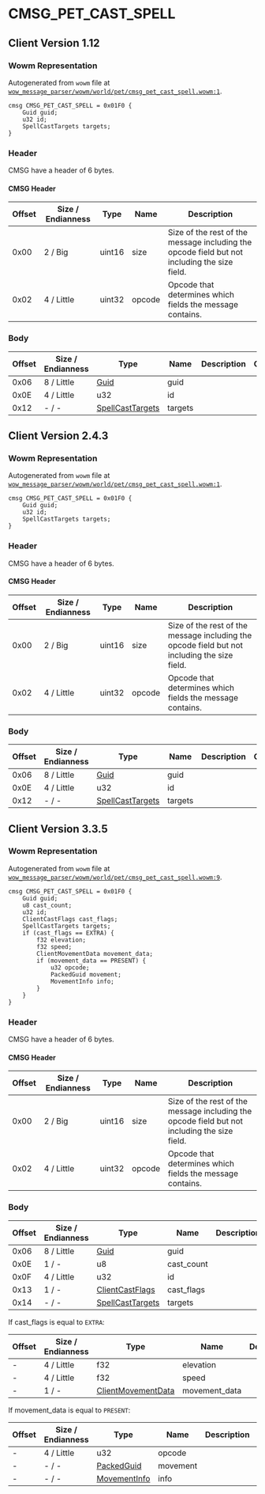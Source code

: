 # CMSG_PET_CAST_SPELL

## Client Version 1.12

### Wowm Representation

Autogenerated from `wowm` file at [`wow_message_parser/wowm/world/pet/cmsg_pet_cast_spell.wowm:1`](https://github.com/gtker/wow_messages/tree/main/wow_message_parser/wowm/world/pet/cmsg_pet_cast_spell.wowm#L1).
```rust,ignore
cmsg CMSG_PET_CAST_SPELL = 0x01F0 {
    Guid guid;
    u32 id;
    SpellCastTargets targets;
}
```
### Header

CMSG have a header of 6 bytes.

#### CMSG Header

| Offset | Size / Endianness | Type   | Name   | Description |
| ------ | ----------------- | ------ | ------ | ----------- |
| 0x00   | 2 / Big           | uint16 | size   | Size of the rest of the message including the opcode field but not including the size field.|
| 0x02   | 4 / Little        | uint32 | opcode | Opcode that determines which fields the message contains.|

### Body

| Offset | Size / Endianness | Type | Name | Description | Comment |
| ------ | ----------------- | ---- | ---- | ----------- | ------- |
| 0x06 | 8 / Little | [Guid](../spec/packed-guid.md) | guid |  |  |
| 0x0E | 4 / Little | u32 | id |  |  |
| 0x12 | - / - | [SpellCastTargets](spellcasttargets.md) | targets |  |  |

## Client Version 2.4.3

### Wowm Representation

Autogenerated from `wowm` file at [`wow_message_parser/wowm/world/pet/cmsg_pet_cast_spell.wowm:1`](https://github.com/gtker/wow_messages/tree/main/wow_message_parser/wowm/world/pet/cmsg_pet_cast_spell.wowm#L1).
```rust,ignore
cmsg CMSG_PET_CAST_SPELL = 0x01F0 {
    Guid guid;
    u32 id;
    SpellCastTargets targets;
}
```
### Header

CMSG have a header of 6 bytes.

#### CMSG Header

| Offset | Size / Endianness | Type   | Name   | Description |
| ------ | ----------------- | ------ | ------ | ----------- |
| 0x00   | 2 / Big           | uint16 | size   | Size of the rest of the message including the opcode field but not including the size field.|
| 0x02   | 4 / Little        | uint32 | opcode | Opcode that determines which fields the message contains.|

### Body

| Offset | Size / Endianness | Type | Name | Description | Comment |
| ------ | ----------------- | ---- | ---- | ----------- | ------- |
| 0x06 | 8 / Little | [Guid](../spec/packed-guid.md) | guid |  |  |
| 0x0E | 4 / Little | u32 | id |  |  |
| 0x12 | - / - | [SpellCastTargets](spellcasttargets.md) | targets |  |  |

## Client Version 3.3.5

### Wowm Representation

Autogenerated from `wowm` file at [`wow_message_parser/wowm/world/pet/cmsg_pet_cast_spell.wowm:9`](https://github.com/gtker/wow_messages/tree/main/wow_message_parser/wowm/world/pet/cmsg_pet_cast_spell.wowm#L9).
```rust,ignore
cmsg CMSG_PET_CAST_SPELL = 0x01F0 {
    Guid guid;
    u8 cast_count;
    u32 id;
    ClientCastFlags cast_flags;
    SpellCastTargets targets;
    if (cast_flags == EXTRA) {
        f32 elevation;
        f32 speed;
        ClientMovementData movement_data;
        if (movement_data == PRESENT) {
            u32 opcode;
            PackedGuid movement;
            MovementInfo info;
        }
    }
}
```
### Header

CMSG have a header of 6 bytes.

#### CMSG Header

| Offset | Size / Endianness | Type   | Name   | Description |
| ------ | ----------------- | ------ | ------ | ----------- |
| 0x00   | 2 / Big           | uint16 | size   | Size of the rest of the message including the opcode field but not including the size field.|
| 0x02   | 4 / Little        | uint32 | opcode | Opcode that determines which fields the message contains.|

### Body

| Offset | Size / Endianness | Type | Name | Description | Comment |
| ------ | ----------------- | ---- | ---- | ----------- | ------- |
| 0x06 | 8 / Little | [Guid](../spec/packed-guid.md) | guid |  |  |
| 0x0E | 1 / - | u8 | cast_count |  |  |
| 0x0F | 4 / Little | u32 | id |  |  |
| 0x13 | 1 / - | [ClientCastFlags](clientcastflags.md) | cast_flags |  |  |
| 0x14 | - / - | [SpellCastTargets](spellcasttargets.md) | targets |  |  |

If cast_flags is equal to `EXTRA`:

| Offset | Size / Endianness | Type | Name | Description | Comment |
| ------ | ----------------- | ---- | ---- | ----------- | ------- |
| - | 4 / Little | f32 | elevation |  |  |
| - | 4 / Little | f32 | speed |  |  |
| - | 1 / - | [ClientMovementData](clientmovementdata.md) | movement_data |  |  |

If movement_data is equal to `PRESENT`:

| Offset | Size / Endianness | Type | Name | Description | Comment |
| ------ | ----------------- | ---- | ---- | ----------- | ------- |
| - | 4 / Little | u32 | opcode |  |  |
| - | - / - | [PackedGuid](../spec/packed-guid.md) | movement |  |  |
| - | - / - | [MovementInfo](movementinfo.md) | info |  |  |

